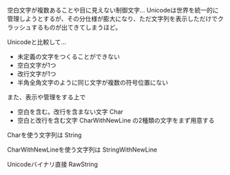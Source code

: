 空白文字が複数あることや目に見えない制御文字…
Unicodeは世界を統一的に管理しようとするが、その分仕様が膨大になり、ただ文字列を表示しただけでクラッシュするものが出てきてしまうほど。

Unicodeと比較して…
- 未定義の文字をつくることができない
- 空白文字が1つ
- 改行文字が1つ
- 半角全角文字のように同じ文字が複数の符号位置にない

また、表示や管理をする上で
- 空白を含む。改行を含まない文字 Char
- 空白と改行を含む文字 CharWithNewLine
の2種類の文字をまず用意する

Charを使う文字列は
String

CharWithNewLineを使う文字列は
StringWithNewLine

Unicodeバイナリ直接
RawString